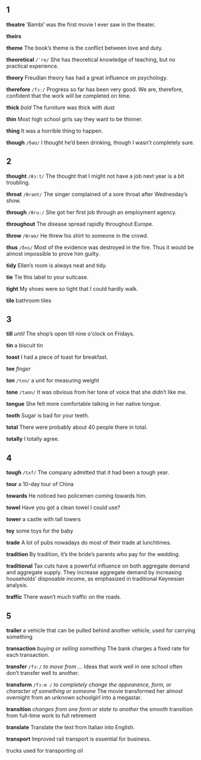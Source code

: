 ## 1
**theatre** 
‘Bambi’ was the first movie I ever saw in the theater.

**theirs** 

**theme** 
The book’s theme is the conflict between love and duty.

**theoretical** 
`/ˈre/`
She has theoretical knowledge of teaching, but no practical experience.

**theory** 
Freudian theory has had a great influence on psychology.

**therefore** 
`/fɔː/`
Progress so far has been very good. We are, therefore, confident that the work will be completed on time.

**thick** 
*bold*
The furniture was thick with dust 

**thin** 
Most high school girls say they want to be thinner.

**thing** 
It was a horrible thing to happen.

**though** 
`/ðəʊ/`
I thought he’d been drinking, though I wasn’t completely sure.

## 2
**thought** 
`/θɔːt/`
The thought that I might not have a job next year is a bit troubling.

**throat** 
`/θrəʊt/`
The singer complained of a sore throat after Wednesday’s show.

**through** 
`/θruː/`
She got her first job through an employment agency.

**throughout** 
The disease spread rapidly throughout Europe.

**throw**
`/θrəʊ/` 
He threw his shirt to someone in the crowd.

**thus** 
`/ðʌs/`
Most of the evidence was destroyed in the fire. Thus it would be almost impossible to prove him guilty.

**tidy** 
Ellen’s room is always neat and tidy.

**tie** 
Tie this label to your suitcase.

**tight** 
My shoes were so tight that I could hardly walk.

**tile** 
bathroom tiles

## 3
**till** 
*until*
The shop’s open till nine o'clock on Fridays.

**tin** 
a biscuit tin

**toast** 
I had a piece of toast for breakfast.

**toe** 
*finger*

**ton** 
`/tʌn/`
a unit for measuring weight

**tone** 
`/təʊn/`
It was obvious from her tone of voice that she didn’t like me.

**tongue** 
She felt more comfortable talking in her native tongue.

**tooth** 
Sugar is bad for your teeth.

**total** 
There were probably about 40 people there in total.

**totally** 
I totally agree.

## 4
**tough** 
`/tʌf/`
The company admitted that it had been a tough year.

**tour** 
a 10-day tour of China

**towards** 
He noticed two policemen coming towards him.

**towel** 
Have you got a clean towel I could use?

**tower** 
a castle with tall towers

**toy** 
some toys for the baby

**trade** 
A lot of pubs nowadays do most of their trade at lunchtimes.

**tradition** 
By tradition, it’s the bride’s parents who pay for the wedding.

**traditional** 
Tax cuts have a powerful influence on both aggregate demand and aggregate supply. They increase aggregate demand by increasing households’ disposable income,
as emphasized in traditional Keynesian analysis.

**traffic** 
There wasn’t much traffic on the roads.

## 5
**trailer** 
a vehicle that can be pulled behind another vehicle, used for carrying something

**transaction** 
*buying or selling something*
The bank charges a fixed rate for each transaction.

**transfer**
`/fɜː/`
*to move from ...*
Ideas that work well in one school often don’t transfer well to another.

**transform**
`/fɔːm /`
*to completely change the appearance, form, or character of something or someone*
The movie transformed her almost overnight from an unknown schoolgirl into a megastar.

**transition** 
*changes from one form or state to another*
the smooth transition from full-time work to full retirement

**translate** 
Translate the text from Italian into English.

**transport** 
Improved rail transport is essential for business.

trucks used for transporting oil